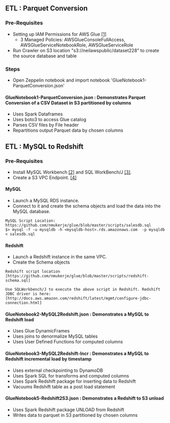 ## ETL : Parquet Conversion

### Pre-Requisites

* Setting up IAM Permissions for AWS Glue [[1]](http://docs.aws.amazon.com/glue/latest/dg/getting-started-access.html)
  * 3 Managed Policies: AWSGlueConsoleFullAccess, AWSGlueServiceNotebookRole, AWSGlueServiceRole 
* Run Crawler on S3 location "s3://neilawspublic/dataset228" to create the source database and table 

### Steps

* Open Zeppelin notebook and import notebook 'GlueNotebook1-ParquetConversion.json'

#### GlueNotebook1-ParquetConversion.json : Demonstrates Parquet Conversion of a CSV Dataset in S3 partitioned by columns

* Uses Spark Dataframes
* Uses boto3 to access Glue catalog
* Parses CSV files by File header
* Repartitions output Parquet data by chosen columns

## ETL : MySQL to Redshift 

### Pre-Requisites 

* Install MySQL Workbench [[2]](https://dev.mysql.com/downloads/) and SQL WorkBench/J [[3]](http://www.sql-workbench.net/downloads.html). 
* Create a S3 VPC Endpoint. [[4]](http://docs.aws.amazon.com/AmazonVPC/latest/UserGuide/vpc-endpoints.html) 

#### MySQL 

* Launch a MySQL RDS instance.
* Connect to it and create the schema objects and load the data into the MySQL database. 
```
MySQL Script Location: https://github.com/nmukerje/glue/blob/master/scripts/salesdb.sql
$> mysql -f -u mysqldb -h <mysqldb-host>.rds.amazonaws.com  -p mysqldb < salesdb.sql
```

#### Redshift 
* Launch a Redshift instance in the same VPC.
* Create the Schema objects 
```
Redshift script location [https://github.com/nmukerje/glue/blob/master/scripts/redshift-schema.sql]
 
Use SQLWorkbench/J to execute the above script in Redshift. Redshift JDBC driver is here:[http://docs.aws.amazon.com/redshift/latest/mgmt/configure-jdbc-connection.html]
```

#### GlueNotebook2-MySQL2Redshift.json : Demonstrates a MySQL to Redshift load

* Uses Glue DynamicFrames
* Uses joins to denormalize MySQL tables
* Uses User Defined Functions for computed columns

#### GlueNotebook3-MySQL2Redshift-Incr : Demonstrates a MySQL to Redshift incremental load by timestamp

* Uses external checkpointing to DynamoDB
* Uses Spark SQL for transforms and computed columns
* Uses Spark Redshift package for inserting data to Redshift
* Vacuums Redshift table as a post load statement

#### GlueNotebook5-Redshift2S3.json : Demonstrates a Redshift to S3 unload

* Uses Spark Redshift package UNLOAD from Redshift 
* Writes data to parquet in S3 partitioned by chosen columns
